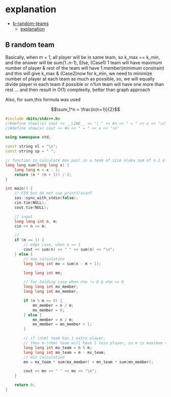 # explanation

- [b-random-teams](https://codeforces.com/contest/478/problem/B)
  - [explanation](#b-random-team)

## B random team

Basically, when m = 1, all player will be in same team, so k_max == k_min, and the answer will be sum(1..n-1),
Else,
(Case1) 1 team will have maximum number of player & rest of the team will have 1 member(minimum constrain) and this will give k_max &
(Case2)now for k_min, we need to minimize number of player at each team as much as possible, so, we will equally divide player in each team if possible or n%m team will have one more than rest ... and then result in O(1) complexity, better than graph approach

Also, for sum,this formula was used

```math
\sum_1^n = \frac{n(n+1)}{2}
```

```cpp
#include <bits/stdc++.h>
//#define showl(x) cout << __LINE__ << "| " << #x << " = " << x << "\n"
//#define show(x) cout << #x << " = " << x << "\n"

using namespace std;

const string nl = "\n";
const string sp = " ";

// function to calculate max pair in a team of size n(aka sum of n-1 element)
long long sum(long long x) {
    long long n = x - 1;
    return (n * (n + 1)) / 2;
}

int main() {
    // FIO but do not use printf/scanf
    ios::sync_with_stdio(false);
    cin.tie(NULL);
    cout.tie(NULL);

    // input
    long long int n, m;
    cin >> n >> m;

    //
    if (m == 1) {
        // edge case, when m == 1
        cout << sum(n) << " " << sum(n) << "\n";
    } else {
        // max calculation
        long long int mx = sum(n - m + 1);

        long long int mn;

        // for halding case when n%m != 0 & n%m == 0
        long long int mx_member;
        long long int mn_member;

        if (n % m == 0) {
            mn_member = n / m;
            mx_member = 0;
        } else {
            mn_member = n / m;
            mx_member = mn_member + 1;
        }

        // if (n%m) team has 1 extra player,
        // then m-(n%m) team will have 1 less player, as m is maximum team size
        long long int mx_team = n % m;
        long long int mn_team = m - mx_team;
        // min calculation
        mn = mx_team * sum(mx_member) + mn_team * sum(mn_member);

        cout << mn << " " << mx << "\n";
    }

    return 0;
}
```

